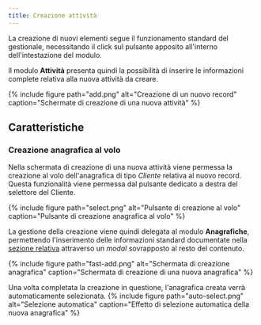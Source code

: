 ```yaml
---
title: Creazione attività
---
```


La creazione di nuovi elementi segue il funzionamento standard del gestionale, necessitando il click sul pulsante apposito all'interno dell'intestazione del modulo.

Il modulo **Attività** presenta quindi la possibilità di inserire le informazioni complete relativa alla nuova attività da creare.

{% include figure path="add.png" alt="Creazione di un nuovo record" caption="Schermate di creazione di una nuova attività" %}

## Caratteristiche

### Creazione anagrafica al volo

Nella schermata di creazione di una nuova attività viene permessa la creazione al volo dell'anagrafica di tipo *Cliente* relativa al nuovo record.
Questa funzionalità viene permessa dal pulsante dedicato a destra del selettore del Cliente.

{% include figure path="select.png" alt="Pulsante di creazione al volo" caption="Pulsante di creazione anagrafica al volo" %}

La gestione della creazione viene quindi delegata al modulo **Anagrafiche**, permettendo l'inserimento delle informazioni standard documentate nella [sezione relativa](../anagrafiche/creazione.md) attraverso un *modal* sovrapposto al resto del contenuto.

{% include figure path="fast-add.png" alt="Schermata di creazione anagrafica" caption="Schermata di creazione di una nuova anagrafica" %}

Una volta completata la creazione in questione, l'anagrafica creata verrà automaticamente selezionata.
{% include figure path="auto-select.png" alt="Selezione automatica" caption="Effetto di selezione automatica della nuova anagrafica" %}
